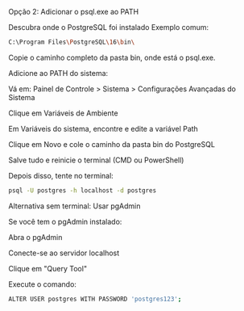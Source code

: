 Opção 2: Adicionar o psql.exe ao PATH

Descubra onde o PostgreSQL foi instalado
Exemplo comum:
```bash
C:\Program Files\PostgreSQL\16\bin\
```
Copie o caminho completo da pasta bin, onde está o psql.exe.

Adicione ao PATH do sistema:

Vá em: Painel de Controle > Sistema > Configurações Avançadas do Sistema

Clique em Variáveis de Ambiente

Em Variáveis do sistema, encontre e edite a variável Path

Clique em Novo e cole o caminho da pasta bin do PostgreSQL

Salve tudo e reinicie o terminal (CMD ou PowerShell)

Depois disso, tente no terminal:
```bash
psql -U postgres -h localhost -d postgres
```
Alternativa sem terminal: Usar pgAdmin

Se você tem o pgAdmin instalado:

Abra o pgAdmin

Conecte-se ao servidor localhost

Clique em "Query Tool"

Execute o comando:
```bash
ALTER USER postgres WITH PASSWORD 'postgres123';
```
